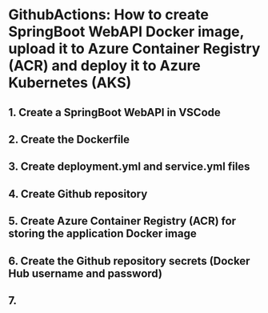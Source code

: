 # GithubActions: How to create SpringBoot WebAPI Docker image, upload it to Azure Container Registry (ACR) and deploy it to Azure Kubernetes (AKS)

## 1. Create a SpringBoot WebAPI in VSCode


## 2. Create the Dockerfile


## 3. Create deployment.yml and service.yml files


## 4. Create Github repository


## 5. Create Azure Container Registry (ACR) for storing the application Docker image


## 6. Create the Github repository secrets (Docker Hub username and password)


## 7. 






